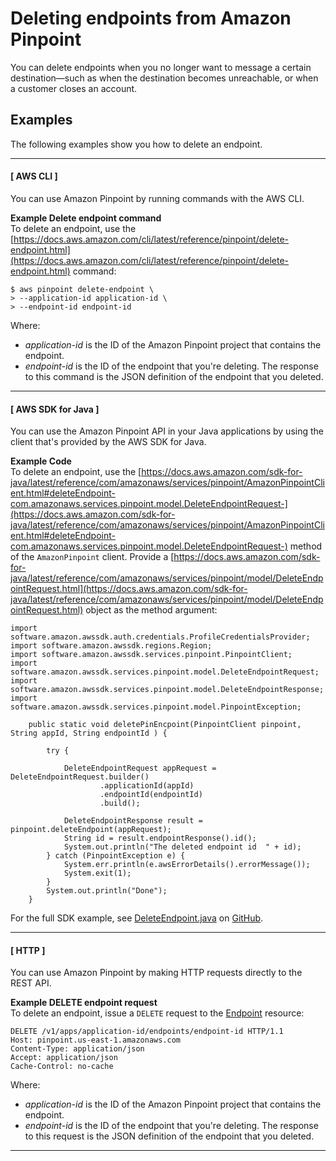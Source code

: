 # Deleting endpoints from Amazon Pinpoint<a name="audience-define-remove"></a>

You can delete endpoints when you no longer want to message a certain destination—such as when the destination becomes unreachable, or when a customer closes an account\.

## Examples<a name="audience-define-remove-endpoints"></a>

The following examples show you how to delete an endpoint\.

------
#### [ AWS CLI ]

You can use Amazon Pinpoint by running commands with the AWS CLI\.

**Example Delete endpoint command**  
To delete an endpoint, use the [https://docs.aws.amazon.com/cli/latest/reference/pinpoint/delete-endpoint.html](https://docs.aws.amazon.com/cli/latest/reference/pinpoint/delete-endpoint.html) command:  

```
$ aws pinpoint delete-endpoint \
> --application-id application-id \
> --endpoint-id endpoint-id
```
Where:  
+ *application\-id* is the ID of the Amazon Pinpoint project that contains the endpoint\.
+ *endpoint\-id* is the ID of the endpoint that you're deleting\.
The response to this command is the JSON definition of the endpoint that you deleted\.

------
#### [ AWS SDK for Java ]

You can use the Amazon Pinpoint API in your Java applications by using the client that's provided by the AWS SDK for Java\.

**Example Code**  
To delete an endpoint, use the [https://docs.aws.amazon.com/sdk-for-java/latest/reference/com/amazonaws/services/pinpoint/AmazonPinpointClient.html#deleteEndpoint-com.amazonaws.services.pinpoint.model.DeleteEndpointRequest-](https://docs.aws.amazon.com/sdk-for-java/latest/reference/com/amazonaws/services/pinpoint/AmazonPinpointClient.html#deleteEndpoint-com.amazonaws.services.pinpoint.model.DeleteEndpointRequest-) method of the `AmazonPinpoint` client\. Provide a [https://docs.aws.amazon.com/sdk-for-java/latest/reference/com/amazonaws/services/pinpoint/model/DeleteEndpointRequest.html](https://docs.aws.amazon.com/sdk-for-java/latest/reference/com/amazonaws/services/pinpoint/model/DeleteEndpointRequest.html) object as the method argument:  

```
import software.amazon.awssdk.auth.credentials.ProfileCredentialsProvider;
import software.amazon.awssdk.regions.Region;
import software.amazon.awssdk.services.pinpoint.PinpointClient;
import software.amazon.awssdk.services.pinpoint.model.DeleteEndpointRequest;
import software.amazon.awssdk.services.pinpoint.model.DeleteEndpointResponse;
import software.amazon.awssdk.services.pinpoint.model.PinpointException;
```

```
    public static void deletePinEncpoint(PinpointClient pinpoint, String appId, String endpointId ) {

        try {

            DeleteEndpointRequest appRequest = DeleteEndpointRequest.builder()
                    .applicationId(appId)
                    .endpointId(endpointId)
                    .build();

            DeleteEndpointResponse result = pinpoint.deleteEndpoint(appRequest);
            String id = result.endpointResponse().id();
            System.out.println("The deleted endpoint id  " + id);
        } catch (PinpointException e) {
            System.err.println(e.awsErrorDetails().errorMessage());
            System.exit(1);
        }
        System.out.println("Done");
    }
```

For the full SDK example, see [DeleteEndpoint\.java](https://github.com/awsdocs/aws-doc-sdk-examples/blob/master/javav2/example_code/pinpoint/src/main/java/com/example/pinpoint/DeleteEndpoint.java/) on [GitHub](https://github.com/)\.

------
#### [ HTTP ]

You can use Amazon Pinpoint by making HTTP requests directly to the REST API\.

**Example DELETE endpoint request**  
To delete an endpoint, issue a `DELETE` request to the [Endpoint](https://docs.aws.amazon.com/pinpoint/latest/apireference/rest-api-endpoint.html) resource:  

```
DELETE /v1/apps/application-id/endpoints/endpoint-id HTTP/1.1
Host: pinpoint.us-east-1.amazonaws.com
Content-Type: application/json
Accept: application/json
Cache-Control: no-cache
```
Where:  
+ *application\-id* is the ID of the Amazon Pinpoint project that contains the endpoint\.
+ *endpoint\-id* is the ID of the endpoint that you're deleting\.
The response to this request is the JSON definition of the endpoint that you deleted\.

------